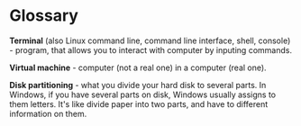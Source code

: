 # Glossary
**Terminal** (also Linux command line, command line interface, shell, console) - program, that allows you to interact with computer by inputing commands.

**Virtual machine** - computer (not a real one) in a computer (real one).

**Disk partitioning** - what you divide your hard disk to several parts. In Windows, if you have several parts on disk, Windows usually assigns to them letters. It's like divide paper into two parts, and have to different information on them.
